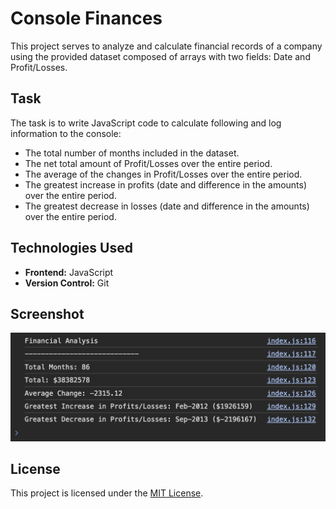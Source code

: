 # Console Finances

This project serves to analyze and calculate financial records of a company using the provided dataset composed of arrays with two fields: Date and Profit/Losses.

## Task

The task is to write JavaScript code to calculate following and log information to the console:
- The total number of months included in the dataset.
- The net total amount of Profit/Losses over the entire period.
- The average of the changes in Profit/Losses over the entire period.
- The greatest increase in profits (date and difference in the amounts) over the entire period.
- The greatest decrease in losses (date and difference in the amounts) over the entire period.

## Technologies Used

- **Frontend:** JavaScript
- **Version Control:** Git

## Screenshot

![Home Page](./console_finances.png)

## License

This project is licensed under the [MIT License](LICENSE).